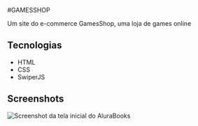 
#GAMESSHOP

<p >Um site do e-commerce GamesShop, uma loja de games online </p>

## Tecnologias
* HTML
* CSS
* SwiperJS

## Screenshots
![Screenshot da tela inicial do AluraBooks](https://imgur.com/6GsjQvJ.png)
